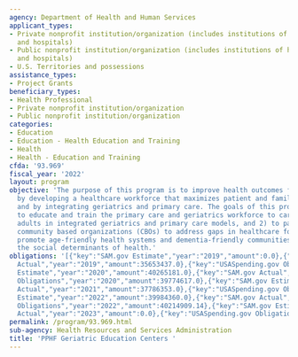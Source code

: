 ```yaml
---
agency: Department of Health and Human Services
applicant_types:
- Private nonprofit institution/organization (includes institutions of higher education
  and hospitals)
- Public nonprofit institution/organization (includes institutions of higher education
  and hospitals)
- U.S. Territories and possessions
assistance_types:
- Project Grants
beneficiary_types:
- Health Professional
- Private nonprofit institution/organization
- Public nonprofit institution/organization
categories:
- Education
- Education - Health Education and Training
- Health
- Health - Education and Training
cfda: '93.969'
fiscal_year: '2022'
layout: program
objective: 'The purpose of this program is to improve health outcomes for older adults
  by developing a healthcare workforce that maximizes patient and family engagement,
  and by integrating geriatrics and primary care. The goals of this program are: 1)
  to educate and train the primary care and geriatrics workforce to care for older
  adults in integrated geriatrics and primary care models, and 2) to partner with
  community based organizations (CBOs) to address gaps in healthcare for older adults,
  promote age-friendly health systems and dementia-friendly communities, and address
  the social determinants of health.'
obligations: '[{"key":"SAM.gov Estimate","year":"2019","amount":0.0},{"key":"SAM.gov
  Actual","year":"2019","amount":35653437.0},{"key":"USASpending.gov Obligations","year":"2019","amount":35653140.0},{"key":"SAM.gov
  Estimate","year":"2020","amount":40265181.0},{"key":"SAM.gov Actual","year":"2020","amount":40265181.0},{"key":"USASpending.gov
  Obligations","year":"2020","amount":39774617.0},{"key":"SAM.gov Estimate","year":"2021","amount":38252424.0},{"key":"SAM.gov
  Actual","year":"2021","amount":37786353.0},{"key":"USASpending.gov Obligations","year":"2021","amount":37530333.89},{"key":"SAM.gov
  Estimate","year":"2022","amount":39984360.0},{"key":"SAM.gov Actual","year":"2022","amount":39984360.0},{"key":"USASpending.gov
  Obligations","year":"2022","amount":40214909.14},{"key":"SAM.gov Estimate","year":"2023","amount":41324718.0},{"key":"SAM.gov
  Actual","year":"2023","amount":0.0},{"key":"USASpending.gov Obligations","year":"2023","amount":41323888.92}]'
permalink: /program/93.969.html
sub-agency: Health Resources and Services Administration
title: 'PPHF Geriatric Education Centers '
---
```

